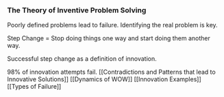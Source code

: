 ### The Theory of Inventive Problem Solving

Poorly defined problems lead to failure. Identifying the real problem is key. 

Step Change = Stop doing things one way and start doing them another way. 

Successful step change as a definition of innovation. 

98% of innovation attempts fail.
[[Contradictions and Patterns that lead to Innovative Solutions]]
[[Dynamics of WOW]]
[[Innovation Examples]]
[[Types of Failure]]

